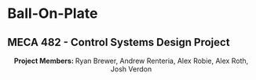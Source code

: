 # Ball-On-Plate
## MECA 482 - Control Systems Design Project

<p align="center"><b>Project Members: </b> Ryan Brewer, Andrew Renteria, Alex Robie, Alex Roth, Josh Verdon
  
